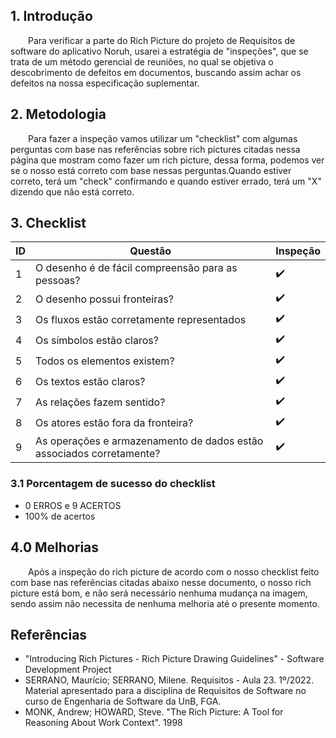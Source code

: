 ## 1. Introdução

&emsp;&emsp;Para verificar a parte do Rich Picture do projeto de Requisitos de software do aplicativo Noruh, usarei a estratégia de "inspeções", que se trata de um método gerencial de reuniões, no qual se objetiva o descobrimento de defeitos em documentos, buscando assim achar os defeitos na nossa especificação suplementar.

## 2. Metodologia

&emsp;&emsp;Para fazer a inspeção vamos utilizar um "checklist" com algumas perguntas com base nas referências sobre rich pictures citadas nessa página que mostram como fazer um rich picture, dessa forma, podemos ver se o nosso está correto com base nessas perguntas.Quando estiver correto, terá um "check" confirmando e quando estiver errado, terá um "X" dizendo que não está correto.

## 3. Checklist

|ID|Questão| Inspeção |
|-----------|-------------|-------------|
| 1 | O desenho é de fácil compreensão para as pessoas? |:heavy_check_mark: |
| 2 | O desenho possui fronteiras?| :heavy_check_mark:|
| 3 | Os fluxos estão corretamente representados| :heavy_check_mark:|
| 4 | Os símbolos estão claros?| :heavy_check_mark:|
| 5 | Todos os elementos existem?| :heavy_check_mark:|
| 6 | Os textos estão claros?| :heavy_check_mark:|
| 7 | As relações fazem sentido?| :heavy_check_mark:|
| 8 | Os atores estão fora da fronteira?| :heavy_check_mark:|
| 9 | As operações e armazenamento de dados estão associados corretamente?| :heavy_check_mark:|

### 3.1 Porcentagem de sucesso do checklist
- 0 ERROS e 9 ACERTOS
- 100% de acertos
## 4.0 Melhorias 
&emsp;&emsp;Após a inspeção do rich picture de acordo com o nosso checklist feito com base nas referências citadas abaixo nesse documento, o nosso rich picture está bom, e não será necessário nenhuma mudança na imagem, sendo assim não necessita de nenhuma melhoria até o presente momento.

## Referências
- "Introducing Rich Pictures - Rich Picture Drawing Guidelines" - Software Development Project
- SERRANO, Maurício; SERRANO, Milene. Requisitos - Aula 23. 1º/2022. Material apresentado para a disciplina de Requisitos de Software no curso de Engenharia de Software da UnB, FGA.
- MONK, Andrew; HOWARD, Steve. "The Rich Picture: A Tool for Reasoning About Work Context". 1998